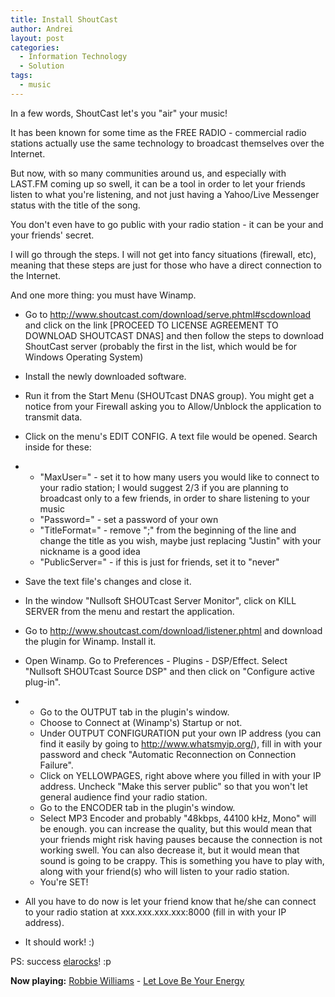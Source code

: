 ```yaml
---
title: Install ShoutCast
author: Andrei
layout: post
categories:
  - Information Technology
  - Solution
tags:
  - music
---
```

In a few words, ShoutCast let's you "air" your music!

It has been known for some time as the FREE RADIO - commercial radio stations actually use the same technology to broadcast themselves over the Internet.

But now, with so many communities around us, and especially with LAST.FM coming up so swell, it can be a tool in order to let your friends listen to what you're listening, and not just having a Yahoo/Live Messenger status with the title of the song.

You don't even have to go public with your radio station - it can be your and your friends' secret.

I will go through the steps. I will not get into fancy situations (firewall, etc), meaning that these steps are just for those who have a direct connection to the Internet.

And one more thing: you must have Winamp.

*   Go to <http://www.shoutcast.com/download/serve.phtml#scdownload> and click on the link [PROCEED TO LICENSE AGREEMENT TO DOWNLOAD SHOUTCAST DNAS] and then follow the steps to download ShoutCast server (probably the first in the list, which would be for Windows Operating System)
*   Install the newly downloaded software.
*   Run it from the Start Menu (SHOUTcast DNAS group). You might get a notice from your Firewall asking you to Allow/Unblock the application to transmit data.
*   Click on the menu's EDIT CONFIG. A text file would be opened. Search inside for these:

*   *   "MaxUser=" - set it to how many users you would like to connect to your radio station; I would suggest 2/3 if you are planning to broadcast only to a few friends, in order to share listening to your music
    *   "Password=" - set a password of your own
    *   "TitleFormat=" - remove ";" from the beginning of the line and change the title as you wish, maybe just replacing "Justin" with your nickname is a good idea
    *   "PublicServer=" - if this is just for friends, set it to "never"

*   Save the text file's changes and close it.
*   In the window "Nullsoft SHOUTcast Server Monitor", click on KILL SERVER from the menu and restart the application.
*   Go to <http://www.shoutcast.com/download/listener.phtml> and download the plugin for Winamp. Install it.
*   Open Winamp. Go to Preferences - Plugins - DSP/Effect. Select "Nullsoft SHOUTcast Source DSP" and then click on "Configure active plug-in".

*   *   Go to the OUTPUT tab in the plugin's window.
    *   Choose to Connect at (Winamp's) Startup or not.
    *   Under OUTPUT CONFIGURATION put your own IP address (you can find it easily by going to <http://www.whatsmyip.org/>), fill in with your password and check "Automatic Reconnection on Connection Failure".
    *   Click on YELLOWPAGES, right above where you filled in with your IP address. Uncheck "Make this server public" so that you won't let general audience find your radio station.
    *   Go to the ENCODER tab in the plugin's window.
    *   Select MP3 Encoder and probably "48kbps, 44100 kHz, Mono" will be enough. you can increase the quality, but this would mean that your friends might risk having pauses because the connection is not working swell. You can also decrease it, but it would mean that sound is going to be crappy. This is something you have to play with, along with your friend(s) who will listen to your radio station.
    *   You're SET!

*   All you have to do now is let your friend know that he/she can connect to your radio station at xxx.xxx.xxx.xxx:8000 (fill in with your IP address).
*   It should work! :)

PS: success <a href="http://www.fotolog.com/ella_girl" target="_blank">elarocks</a>! :p

**Now playing:** [Robbie Williams][1] - [Let Love Be Your Energy][2]

 [1]: http://phobos.apple.com/WebObjects/MZSearch.woa/wa/advancedSearchResults?artistTerm=Robbie%20%20Williams
 [2]: http://phobos.apple.com/WebObjects/MZ%3Cp%3E%3Cp%3ESearch.woa/wa/advancedSearchResults?songTerm=Let%20Love%20Be%20Your%20Energy&artistTerm=Robbie%20%20Williams

